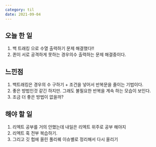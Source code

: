 ```yaml
---
category: til
date: 2021-09-04
---
```


## 오늘 한 일

1. 백 트래킹 으로 수열 출력하기 문제 해결했다!!
2. 퀸이 서로 공격하게 못하는 경우의수 출력하는 문제 해결중이다.

## 느낀점

1. 백트래킹은 경우의 수 구하기 + 조건을 넣어서 반복문을 줄이는 기법이다.
2. 좋은 방법인것 같긴 하지만. 그래도 불필요한 반복을 계속 하는 모습이 보인다.
3. 조금 더 좋은 방법이 없을까?

## 해야 할 일

1. 리엑트 공부를 거의 안했는데 내일은 리엑트 위주로 공부 해야지
2. 리엑트 훅 전부 복습하기.
3. 그리고 깃 헙에 올린 풀리퀘 이슈별로 정리해서 다시 올리기
